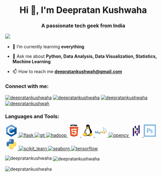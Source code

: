 <h1 align="center">Hi 👋, I'm Deepratan Kushwaha</h1>
<h3 align="center">A passionate tech geek from India</h3>

<p align="left"> <img src="https://www.google.com/imgres?imgurl=https%3A%2F%2Fnewrobos.com%2Fuploads%2FPython-Programming-New-Robos-Coding-Course-Kids1.png&imgrefurl=https%3A%2F%2Fnewrobos.com%2Fcourse%2Fpython-advance-young-engineers&tbnid=0MHKp5fMEE2c5M&vet=10CPsBEDMouAFqFwoTCNj9iOfw8PYCFQAAAAAdAAAAABAC..i&docid=adwYmT52E8xd_M&w=2820&h=2364&itg=1&q=python%20animated%20coding%20gif&ved=0CPsBEDMouAFqFwoTCNj9iOfw8PYCFQAAAAAdAAAAABAC /> </p>

<p align="left"> <a href="https://twitter.com/" target="blank"><img src="https://img.shields.io/twitter/follow/?logo=twitter&style=for-the-badge" alt="" /></a> </p>

- 🌱 I’m currently learning **everything**

- 💬 Ask me about **Python, Data Analysis, Data Visualization, Statistics, Machine Learning**

- 📫 How to reach me **deepratankushwah@gmail.com**

<h3 align="left">Connect with me:</h3>
<p align="left">
<a href="https://linkedin.com/in/deepratankushwaha" target="blank"><img align="center" src="https://raw.githubusercontent.com/rahuldkjain/github-profile-readme-generator/master/src/images/icons/Social/linked-in-alt.svg" alt="deepratankushwaha" height="30" width="40" /></a>
<a href="https://kaggle.com/deepratankushwaha" target="blank"><img align="center" src="https://raw.githubusercontent.com/rahuldkjain/github-profile-readme-generator/master/src/images/icons/Social/kaggle.svg" alt="deepratankushwaha" height="30" width="40" /></a>
<a href="https://instagram.com/deepratankushwaha" target="blank"><img align="center" src="https://raw.githubusercontent.com/rahuldkjain/github-profile-readme-generator/master/src/images/icons/Social/instagram.svg" alt="deepratankushwaha" height="30" width="40" /></a>
<a href="https://www.hackerrank.com/deepratankushwah" target="blank"><img align="center" src="https://raw.githubusercontent.com/rahuldkjain/github-profile-readme-generator/master/src/images/icons/Social/hackerrank.svg" alt="deepratankushwah" height="30" width="40" /></a>
</p>

<h3 align="left">Languages and Tools:</h3>
<p align="left"> <a href="https://www.cprogramming.com/" target="_blank" rel="noreferrer"> <img src="https://raw.githubusercontent.com/devicons/devicon/master/icons/c/c-original.svg" alt="c" width="40" height="40"/> </a> <a href="https://flask.palletsprojects.com/" target="_blank" rel="noreferrer"> <img src="https://www.vectorlogo.zone/logos/pocoo_flask/pocoo_flask-icon.svg" alt="flask" width="40" height="40"/> </a> <a href="https://git-scm.com/" target="_blank" rel="noreferrer"> <img src="https://www.vectorlogo.zone/logos/git-scm/git-scm-icon.svg" alt="git" width="40" height="40"/> </a> <a href="https://hadoop.apache.org/" target="_blank" rel="noreferrer"> <img src="https://www.vectorlogo.zone/logos/apache_hadoop/apache_hadoop-icon.svg" alt="hadoop" width="40" height="40"/> </a> <a href="https://www.w3.org/html/" target="_blank" rel="noreferrer"> <img src="https://raw.githubusercontent.com/devicons/devicon/master/icons/html5/html5-original-wordmark.svg" alt="html5" width="40" height="40"/> </a> <a href="https://www.linux.org/" target="_blank" rel="noreferrer"> <img src="https://raw.githubusercontent.com/devicons/devicon/master/icons/linux/linux-original.svg" alt="linux" width="40" height="40"/> </a> <a href="https://www.mysql.com/" target="_blank" rel="noreferrer"> <img src="https://raw.githubusercontent.com/devicons/devicon/master/icons/mysql/mysql-original-wordmark.svg" alt="mysql" width="40" height="40"/> </a> <a href="https://opencv.org/" target="_blank" rel="noreferrer"> <img src="https://www.vectorlogo.zone/logos/opencv/opencv-icon.svg" alt="opencv" width="40" height="40"/> </a> <a href="https://pandas.pydata.org/" target="_blank" rel="noreferrer"> <img src="https://raw.githubusercontent.com/devicons/devicon/2ae2a900d2f041da66e950e4d48052658d850630/icons/pandas/pandas-original.svg" alt="pandas" width="40" height="40"/> </a> <a href="https://www.photoshop.com/en" target="_blank" rel="noreferrer"> <img src="https://raw.githubusercontent.com/devicons/devicon/master/icons/photoshop/photoshop-line.svg" alt="photoshop" width="40" height="40"/> </a> <a href="https://www.python.org" target="_blank" rel="noreferrer"> <img src="https://raw.githubusercontent.com/devicons/devicon/master/icons/python/python-original.svg" alt="python" width="40" height="40"/> </a> <a href="https://scikit-learn.org/" target="_blank" rel="noreferrer"> <img src="https://upload.wikimedia.org/wikipedia/commons/0/05/Scikit_learn_logo_small.svg" alt="scikit_learn" width="40" height="40"/> </a> <a href="https://seaborn.pydata.org/" target="_blank" rel="noreferrer"> <img src="https://seaborn.pydata.org/_images/logo-mark-lightbg.svg" alt="seaborn" width="40" height="40"/> </a> <a href="https://www.tensorflow.org" target="_blank" rel="noreferrer"> <img src="https://www.vectorlogo.zone/logos/tensorflow/tensorflow-icon.svg" alt="tensorflow" width="40" height="40"/> </a> </p>

<p><img align="left" src="https://github-readme-stats.vercel.app/api/top-langs?username=deepratankushwaha&show_icons=true&locale=en&layout=compact" alt="deepratankushwaha" /></p>

<p>&nbsp;<img align="center" src="https://github-readme-stats.vercel.app/api?username=deepratankushwaha&show_icons=true&locale=en" alt="deepratankushwaha" /></p>

<p><img align="center" src="https://github-readme-streak-stats.herokuapp.com/?user=deepratankushwaha&" alt="deepratankushwaha" /></p>
